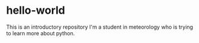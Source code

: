 # hello-world
This is an introductory repository
I'm a student in meteorology who is trying to learn more about python.
